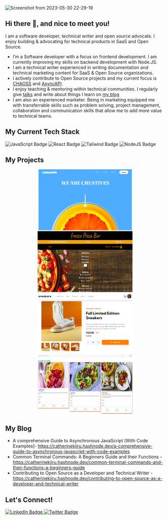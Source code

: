 ![Screenshot from 2023-05-30 22-29-19](https://github.com/CatherineKiiru/CatherineKiiru/assets/66266208/ac363788-7735-421d-9e0f-b848adb3ab6a)

## Hi there 👋, and nice to meet you!

I am a software developer, technical writer and open source advocate. I enjoy building & advocating for technical products in SaaS and Open Source. 

- I’m a Software developer with a focus on frontend development. I am currently improving my skills on backend development with Node.JS.
- I am a technical writer experienced in writing documentation and technical marketing content for SaaS & Open Source organizations.
- I actively contribute to Open Source projects and my current focus is [CHAOSS](https://github.com/chaoss) and [AsyncAPI](https://github.com/asyncapi).
- I enjoy teaching & mentoring within technical communities. I regularly give [talks](https://www.youtube.com/watch?v=WMwnpejRXHw) and write about things I learn on [my blog](https://catherinekiiru.hashnode.dev/)
- I am also an experienced marketer. Being in marketing equipped me with transferrable skills such as problem solving, project management, collaboration and communication skills that allow me to add more value to technical teams. 

## My Current Tech Stack
 <div id="badges"  width="100" height="100">
    <img src="https://img.shields.io/badge/javascript-yellow?logo=javascript&logoColor=white" alt="JavaScript Badge"/>
    <img src="https://img.shields.io/badge/React-blue?logo=React&logoColor=white" alt="React Badge"/>
    <img src="https://img.shields.io/badge/tailwindcss-blue?logo=tailwindcss&logoColor=white" alt="Tailwind Badge"/>
    <img src="https://img.shields.io/badge/NodeJS-green?logo=NodeJS&logoColor=white" alt="NodeJS Badge"/>
<!--     <img src="https://img.shields.io/badge/mongodb-green?logo=mongodb&logoColor=white" alt="mongdb Badge"/> -->
  </div>
  
 ## My Projects
 <div id="projects" align="center">
 <a  href="https://landingpage-catherinekiiru.netlify.app/" target="_blank">
  <img width="295" src="https://github.com/CatherineKiiru/CatherineKiiru/blob/images/profile%20images/landing%20page.png"/>
</a>
 <a href="[https://ecommercesite-23.netlify.app/](https://frescopizza.netlify.app/) target="_blank"">
  <img width="300" height="192" src="https://github.com/CatherineKiiru/CatherineKiiru/blob/images/profile%20images/fresco%20pizza%20shop.png"/>
</a> <br/>
 <a href="https://ecommercesite-23.netlify.app/ target="_blank"">
  <img width="300" src="https://github.com/CatherineKiiru/CatherineKiiru/blob/images/profile%20images/ecommerce%20page.png"/>
</a>
 <a href="https://647654db2bbffa0a6ea572c4--resonant-souffle-168cfd.netlify.app/morerecip.html" target="_blank">
  <img width="300" height="190" src="https://github.com/CatherineKiiru/CatherineKiiru/blob/images/profile%20images/recipe%20site.png"/>
</a>
 
 </div>
 
 ## My Blog
 - A comprehensive Guide to Asynchronous JavaScript [With Code Examples]- https://catherinekiiru.hashnode.dev/a-comprehensive-guide-to-asynchronous-javascript-with-code-examples
 - Common Terminal Commands: A Beginners Guide and their Functions - https://catherinekiiru.hashnode.dev/common-terminal-commands-and-their-functions-a-beginners-guide
 - Contributing to Open Source as a Developer and Technical Writer - https://catherinekiiru.hashnode.dev/contributing-to-open-source-as-a-developer-and-technical-writer
  
 ## Let's Connect!
  <div id="badges">
  <a href="[your-linkedin-URL](https://www.linkedin.com/in/catherine-kiiru-47b2688b/)">
    <img src="https://img.shields.io/badge/LinkedIn-blue?style=for-the-badge&logo=linkedin&logoColor=white" alt="LinkedIn Badge"/>
  </a>

  <a href="[your-twitter-URL](https://twitter.com/CatherineKiiru)">
    <img src="https://img.shields.io/badge/Twitter-blue?style=for-the-badge&logo=twitter&logoColor=white" alt="Twitter Badge"/>
  </a>
</div>
  
    
  

   

   
   
  
  
  
  
 

